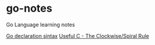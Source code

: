 go-notes
========

Go Language learning notes

[Go declaration sintax](http://blog.golang.org/gos-declaration-syntax)
[Useful C - The Clockwise/Spiral Rule](http://c-faq.com/decl/spiral.anderson.html)
